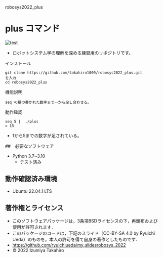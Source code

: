  robosys2022_plus
# plus コマンド
![test](https://github.com/takahiro1000/robosys2022_plus/actions/workflows/test.yml/badge.svg)
* ロボットシステム学の理解を深める練習用のリポジトリです。 

インストール
```
git clone https://github.com/takahiro1000/robosys2022_plus.git
を入力
cd robosys2022_plus
```

機能説明
```
seq の横の書かれた数字まで一から足し合わせる。
```

動作確認
```
seq 5 |  ./plus
= 15
```
* 1から5までの数字が足されている。

##　必要なソフトウェア
* Python 3.7~3.10
  * テスト済み


## 動作確認済み環境
* Ubuntu 22.04.1 LTS
## 著作権とライセンス
* このソフトウェアパッケージは，3条項BSDライセンスの下，再頒布および使用が許可されます．
* このパッケージのコードは，下記のスライド（CC-BY-SA 4.0 by Ryuichi Ueda）のものを，本人の許可を得て自身の著作としたものです．　
* https://github.com/ryuichiueda/my_slidesrobosys_2022
* © 2022 Izumiya Takahiro
